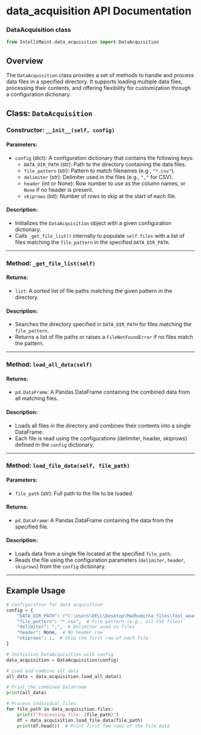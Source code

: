 # data_acquisition API Documentation

### DataAcquisition class
```python
from IntelliMaint.data_acquisition import DataAcquisition
```

## Overview

The `DataAcquisition` class provides a set of methods to handle and process data files in a specified directory. It supports loading multiple data files, processing their contents, and offering flexibility for customization through a configuration dictionary.

## Class: `DataAcquisition`

### Constructor: `__init__(self, config)`

#### Parameters:
- `config` (dict): A configuration dictionary that contains the following keys:
  - `DATA_DIR_PATH` (str): Path to the directory containing the data files.
  - `file_pattern` (str): Pattern to match filenames (e.g., `"*.csv"`).
  - `delimiter` (str): Delimiter used in the files (e.g., `","` for CSV).
  - `header` (int or None): Row number to use as the column names, or `None` if no header is present.
  - `skiprows` (int): Number of rows to skip at the start of each file.

#### Description:
- Initializes the `DataAcquisition` object with a given configuration dictionary.
- Calls `_get_file_list()` internally to populate `self.files` with a list of files matching the `file_pattern` in the specified `DATA_DIR_PATH`.

---

### Method: `_get_file_list(self)`

#### Returns:
- `list`: A sorted list of file paths matching the given pattern in the directory.

#### Description:
- Searches the directory specified in `DATA_DIR_PATH` for files matching the `file_pattern`.
- Returns a list of file paths or raises a `FileNotFoundError` if no files match the pattern.

---

### Method: `load_all_data(self)`

#### Returns:
- `pd.DataFrame`: A Pandas DataFrame containing the combined data from all matching files.

#### Description:
- Loads all files in the directory and combines their contents into a single DataFrame.
- Each file is read using the configurations (delimiter, header, skiprows) defined in the `config` dictionary.

---

### Method: `load_file_data(self, file_path)`

#### Parameters:
- `file_path` (str): Full path to the file to be loaded.

#### Returns:
- `pd.DataFrame`: A Pandas DataFrame containing the data from the specified file.

#### Description:
- Loads data from a single file located at the specified `file_path`.
- Reads the file using the configuration parameters (`delimiter`, `header`, `skiprows`) from the `config` dictionary.

---

## Example Usage

```python
# Configuration for data acquisition
config = {
    "DATA_DIR_PATH": r"C:\Users\DELL\Desktop\Madhumitha files\Tool_wear_All_data",  # Directory path
    "file_pattern": "*.csv",  # File pattern (e.g., all CSV files)
    "delimiter": ",",  # Delimiter used in files
    "header": None,  # No header row
    "skiprows": 1,  # Skip the first row of each file
}

# Initialize DataAcquisition with config
data_acquisition = DataAcquisition(config)

# Load and combine all data
all_data = data_acquisition.load_all_data()

# Print the combined DataFrame
print(all_data)

# Process individual files
for file_path in data_acquisition.files:
    print(f"Processing file: {file_path}")
    df = data_acquisition.load_file_data(file_path)
    print(df.head())  # Print first few rows of the file data
